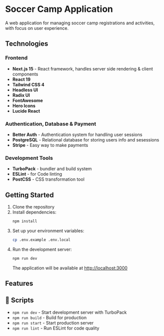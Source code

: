 # Soccer Camp Application

A web application for managing soccer camp registrations and activities, with focus on user experience.

## Technologies

### Frontend
- **Next.js 15** - React framework, handles server side rendering & client components
- **React 19**
- **Tailwind CSS 4** 
- **Headless UI** 
- **Radix UI**
- **FontAwesome**
- **Hero Icons** 
- **Lucide React**

### Authentication, Database & Payment
- **Better Auth** - Authentication system for handling user sessions
- **PostgreSQL** - Relational database for storing users info and sesessions
- **Stripe** - Easy way to make payments

### Development Tools
- **TurboPack** - bundler and build system
- **ESLint** - for Code linting 
- **PostCSS** - CSS transformation tool

## Getting Started

1. Clone the repository
2. Install dependencies:
   ```bash
   npm install
   ```
3. Set up your environment variables:
   ```bash
   cp .env.example .env.local
   ```
4. Run the development server:
   ```bash
   npm run dev
   ```
   The application will be available at [http://localhost:3000](http://localhost:3000)

## Features


## 📝 Scripts

- `npm run dev` - Start development server with TurboPack
- `npm run build` - Build for production
- `npm run start` - Start production server
- `npm run lint` - Run ESLint for code quality

